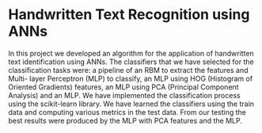 # Handwritten Text Recognition using ANNs

In this project we developed an algorithm for the application of handwritten text identification using ANNs. The classifiers that we have selected for the classification tasks were: a pipeline of an RBM to extract the features and Multi- layer Perceptron (MLP) to classify, an MLP using HOG (Histogram of Oriented Gradients) features, an MLP using PCA (Principal Component Analysis) and an MLP. We have implemented the classification process using the scikit-learn library. We have learned the classifiers using the train data and computing various metrics in the test data. From our testing the best results were produced by the MLP with PCA features and the MLP.
